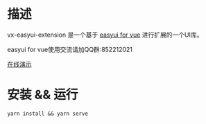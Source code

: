 # 描述

vx-easyui-extension 是一个基于 [easyui for vue](https://www.jeasyui.com/demo-vue/main/index.php) 进行扩展的一个UI库。

easyui for vue使用交流请加QQ群:852212021

[在线演示](https://lixunguan.github.io/vx-easyui-extension/dist/index.html)

# 安装 && 运行

```shell
yarn install && yarn serve
```

